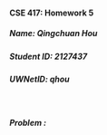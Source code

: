 #### CSE 417: Homework 5

##### Name: Qingchuan Hou

##### Student ID: 2127437

##### UWNetID: qhou

</br>

##### Problem :
